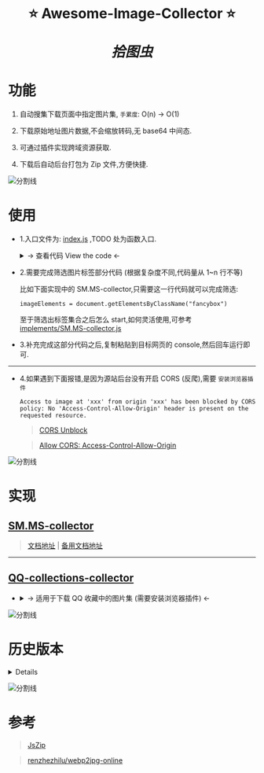 <!--
 * @?: *********************************************************************
 * @Author: Weidows
 * @Date: 2021-07-06 19:42:41
 * @LastEditors: Weidows
 * @LastEditTime: 2021-07-10 00:16:05
 * @FilePath: \awesome-image-collector\README.md
 * @Description:
 * @!: *********************************************************************
-->

<h1 align="center">

⭐️ Awesome-Image-Collector ⭐️

_拾图虫_

</h1>

# 功能

1. 自动搜集下载页面中指定图片集, `手累度`: O(n) -> O(1)

2. 下载原始地址图片数据,不会缩放转码,无 base64 中间态.

3. 可通过插件实现跨域资源获取.

4. 下载后自动后台打包为 Zip 文件,方便快捷.

![分割线](https://cdn.jsdelivr.net/gh/Weidows/Images/img/divider.png)

# 使用

- 1.入口文件为: [index.js](./index.js) ,TODO 处为函数入口.

  <details>

    <summary> -> 查看代码 View the code <- </summary>

  ```js
  (function () {
    // 引入库函数
    const jsZip = document.createElement("script"),
      collector = document.createElement("script");
    jsZip.src = "https://cdn.bootcdn.net/ajax/libs/jszip/3.5.0/jszip.min.js";
    collector.src =
      "https://cdn.jsdelivr.net/gh/Weidows-projects/awesome-image-collector@master/dist/collector.min.js";
    document
      .getElementsByTagName("head")[0]
      .appendChild(jsZip)
      .appendChild(collector);

    setTimeout(function () {
      // wait for resources load
      // TODO getImageElements - <a>/<img>
      // 需要做的就是筛选出imageElements标签集合, 并传给start()
      let imageElements;

      start(imageElements);
    }, 500);
  })();
  ```

  ***

  </details>

- 2.需要完成筛选图片标签部分代码 (根据复杂度不同,代码量从 1~n 行不等)

  比如下面实现中的 SM.MS-collector,只需要这一行代码就可以完成筛选:

  ```
  imageElements = document.getElementsByClassName("fancybox")
  ```

  至于筛选出标签集合之后怎么 start,如何灵活使用,可参考 [implements/SM.MS-collector.js](./implements/SM.MS-collector.js)

- 3.补充完成这部分代码之后,复制粘贴到目标网页的 console,然后回车运行即可.

---

- 4.如果遇到下面报错,是因为源站后台没有开启 CORS (反爬),需要 `安装浏览器插件`

  ```
  Access to image at 'xxx' from origin 'xxx' has been blocked by CORS policy: No 'Access-Control-Allow-Origin' header is present on the requested resource.
  ```

  > [CORS Unblock](https://microsoftedge.microsoft.com/addons/detail/cors-unblock/hkjklmhkbkdhlgnnfbbcihcajofmjgbh?hl=zh-CN)

  > [Allow CORS: Access-Control-Allow-Origin](https://microsoftedge.microsoft.com/addons/detail/allow-cors-accesscontro/bhjepjpgngghppolkjdhckmnfphffdag?hl=zh-CN)

![分割线](https://cdn.jsdelivr.net/gh/Weidows/Images/img/divider.png)

# 实现

## [SM.MS-collector](./implements/SM.MS-collector.js)

> [文档地址](https://weidows.github.io/post/tools/SM-MS-downloader) | [备用文档地址](https://weidows.gitee.io/post/tools/SM-MS-downloader)

---

## [QQ-collections-collector](./implements/QQ-collections-collector.js)

- <details>

    <summary> -> 适用于下载 QQ 收藏中的图片集 (需要安装浏览器插件) <- </summary>

  <img src="https://i.loli.net/2021/07/10/eLkP1iV5YXGm6Zy.png" alt="20210710001553" />

  ***

  </details>

![分割线](https://cdn.jsdelivr.net/gh/Weidows/Images/img/divider.png)

# 历史版本

<details>

- [v1.0.0](./version/v1.0.0/)

  下载的图片内置数据为 base64,过大,还需要额外压缩

</details>

![分割线](https://cdn.jsdelivr.net/gh/Weidows/Images/img/divider.png)

# 参考

> [JsZip](https://stuk.github.io/jszip/)

> [renzhezhilu/webp2jpg-online](https://github.com/renzhezhilu/webp2jpg-online/blob/917e1e527a8811f710b2a670d7771468908e4ca1/version/v1.0.0/js/index.js)
